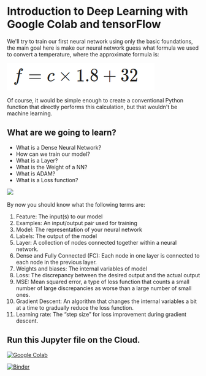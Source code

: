 # Introduction to Deep Learning with Google Colab and tensorFlow

We'll try to train our first neural network using only the basic foundations, the main goal here is make our neural network guess what formula we used to convert a temperature, where the approximate formula is:

![](https://raw.githubusercontent.com/lcarcamo1526/ML-Exercises/master/Ex2/Img/1.png?style=centerme!) 


Of course, it would be simple enough to create a conventional Python function that directly performs this calculation, but that wouldn't be machine learning.



## What are we going to learn?

* What is a Dense Neural Network?
* How can we train our model?
* What is a Layer?
* What is the Weight of a NN?
* What is  ADAM?
* What is a Loss function?



![](https://video.udacity-data.com/topher/2019/March/5c7f0af9_tensorflow-l2f1/tensorflow-l2f1.png)



By now you should know what the following terms are:

  1. Feature: The input(s) to our model
  1. Examples: An input/output pair used for training
  1. Model: The representation of your neural network
  1. Labels: The output of the model
  1. Layer: A collection of nodes connected together within a neural network.
  1. Dense and Fully Connected (FC): Each node in one layer is connected to each node in the previous layer.
  1. Weights and biases: The internal variables of model
  1. Loss: The discrepancy between the desired output and the actual output
  1. MSE: Mean squared error, a type of loss function that counts a small number of large discrepancies as worse than a large number of small ones.
   1. Gradient Descent: An algorithm that changes the internal variables a bit at a time to gradually reduce the loss function.
   1. Learning rate: The “step size” for loss improvement during gradient descent.
    

## Run this Jupyter file on the Cloud.
[![Google Colab](https://colab.research.google.com/assets/colab-badge.svg)](https://colab.research.google.com/drive/1-7ffw5lxy4RUNVo6_2BMB_cfczwahpPT)

[![Binder](https://mybinder.org/badge_logo.svg)](https://mybinder.org/v2/gh/lcarcamo1526/ML-Exercises/master?filepath=https%3A%2F%2Fgithub.com%2Flcarcamo1526%2FML-Exercises%2Fblob%2Fmaster%2FEx2%2FEx2.ipynb)

